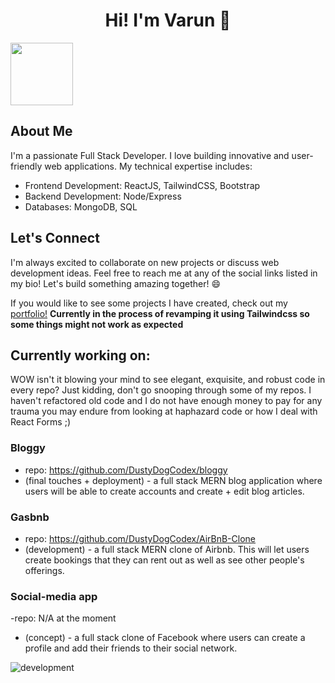 <h1 align="center">Hi! I'm Varun 👋</h1> 

<img src="https://tenor.com/view/xero-code-code-xer0-code_xer0-code-xero-gif-24040429.gif" width="100" height="100" />

## About Me
I'm a passionate Full Stack Developer. I love building innovative and user-friendly web applications. My technical expertise includes:

- Frontend Development: ReactJS, TailwindCSS, Bootstrap
- Backend Development: Node/Express
- Databases: MongoDB, SQL

## Let's Connect

I'm always excited to collaborate on new projects or discuss web development ideas. Feel free to reach me at any of the social links listed in my bio!
Let's build something amazing together! 😄

If you would like to see some projects I have created, check out my <a href='https://dustydogcodex.github.io/personal-portfolio/'>portfolio!</a> **Currently in the process of revamping it using Tailwindcss so some things might not work as expected**

## Currently working on:
WOW isn't it blowing your mind to see elegant, exquisite, and robust code in every repo? Just kidding, don't go snooping through some of my repos. 
I haven't refactored old code and I do not have enough money to pay for any trauma you may endure from looking at haphazard code or how I deal with React Forms ;)

### Bloggy 
  - repo: https://github.com/DustyDogCodex/bloggy
  - (final touches + deployment) - a full stack MERN blog application where users will be able to create accounts and create + edit blog articles.
### Gasbnb 
  - repo: https://github.com/DustyDogCodex/AirBnB-Clone
  - (development) - a full stack MERN clone of Airbnb. This will let users create bookings that they can rent out as well as see other people's offerings.
### Social-media app 
  -repo: N/A at the moment
  - (concept) - a full stack clone of Facebook where users can create a profile and add their friends to their social network.

![development](https://tenor.com/view/coding-programming-pink-panther-when-you-delete-a-block-of-code-that-you-though-was-useless-gif-17338075.gif)

<!--
**DustyDogCodex/DustyDogCodex** is a ✨ _special_ ✨ repository because its `README.md` (this file) appears on your GitHub profile.

Here are some ideas to get you started:

- 🔭 I’m currently working on ...
- 🌱 I’m currently learning ...
- 👯 I’m looking to collaborate on ...
- 🤔 I’m looking for help with ...
- 💬 Ask me about ...
- 📫 How to reach me: ...
- 😄 Pronouns: ...
- ⚡ Fun fact: ...
-->
